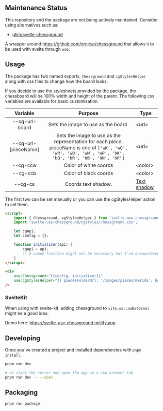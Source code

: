## Maintenance Status
This repository and the package are not being actively maintained. Consider using alternatives such as:
- [gtim/svelte-chessground](https://github.com/gtim/svelte-chessground/)


A wrapper around https://github.com/ornicar/chessground that allows it to be used with svelte through `use:`

## Usage

The package has two named exports, `Chessground` and `cgStylesHelper` along with css files to change how the board looks.

If you decide to use the stylesheets provided by the package, the chessboard will be 100% width and height of the parent. The following css variables are available for basic customisation.

|        Variable        |                                                                          Purpose                                                                           | Type                                                                        |
| :--------------------: | :--------------------------------------------------------------------------------------------------------------------------------------------------------: | --------------------------------------------------------------------------- |
|     --cg-url-board     |                                                            Sets the image to use as the board.                                                             | \<url>                                                                      |
| --cg-url-\[pieceName\] | Sets the image to use as the representation for each piece. pieceName is one of `['wK', 'wQ', 'wR', 'wB', 'wN', 'wP', 'bK', 'bQ', 'bR', 'bB', 'bN', 'bP']` | \<url>                                                                      |
|        --cg-ccw        |                                                                   Color of white coords                                                                    | \<color>                                                                    |
|        --cg-ccb        |                                                                   Color of black coords                                                                    | \<color>                                                                    |
|        --cg-cs         |                                                                    Coords text shadow.                                                                     | [Text shadow](https://developer.mozilla.org/en-US/docs/Web/CSS/text-shadow) |

The first two can be set manually or you can use the cgStylesHelper action to set them.

```html
<script>
	import { Chessground, cgStylesHelper } from 'svelte-use-chessground';
	import 'svelte-use-chessground/cgstyles/chessground.css';

	let cgApi;
	let config = {};

	function initializer(api) {
		cgApi = api;
		// A named function might not be necessary but I've encountered infinite loops while using an inline initializer function.
	}
</script>

<div
	use:Chessground="{{config, initializer}}"
	use:cgStylesHelper="{{ piecesFolderUrl: '/images/pieces/merida', boardUrl: '/images/board/blue.svg' }}"
/>
```

### SvelteKit

When using with svelte-kit, adding chessground to `vite.ssr.noExternal` might be a good idea.

Demo here: https://svelte-use-chessground.netlify.app

## Developing

Once you've created a project and installed dependencies with `pnpm install`.

```bash
pnpm run dev

# or start the server and open the app in a new browser tab
pnpm run dev -- --open
```

## Packaging

```bash
pnpm run package
```
